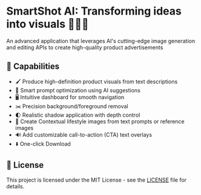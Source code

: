 # SmartShot AI: Transforming ideas into visuals 📸🤖💡

An advanced application that leverages AI's cutting-edge image generation and editing APIs to create high-quality product advertisements

## 🌟 Capabilities  

- 🖌️ Produce high-definition product visuals from text descriptions  
- 🧠 Smart prompt optimization using AI suggestions  
- 🖥️ Intuitive dashboard for smooth navigation  
- ✂️ Precision background/foreground removal  
- 🌓 Realistic shadow application with depth control  
- 🌆 Create Contextual lifestyle images from text prompts or reference images  
- 🔊 Add customizable call-to-action (CTA) text overlays  
- ⬇️ One-click Download  



## 📝 License

This project is licensed under the MIT License - see the [LICENSE](LICENSE) file for details.
